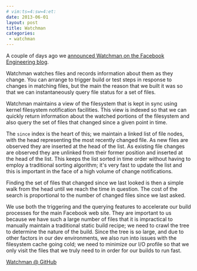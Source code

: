 ```yaml
---
# vim:ts=4:sw=4:et:
date: 2013-06-01
layout: post
title: Watchman
categories:
 - watchman
---
```


A couple of days ago we [announced Watchman on the Facebook Engineering
blog](https://www.facebook.com/notes/facebook-engineering/watchman-faster-builds-with-large-source-trees/10151457195103920).

Watchman watches files and records information about them as they change.  You
can arrange to trigger build or test steps in response to changes in matching
files, but the main the reason that we built it was so that we can
instantaneously query file status for a set of files.

Watchman maintains a view of the filesystem that is kept in sync using kernel
filesystem notification facilities.  This view is indexed so that we can
quickly return information about the watched portions of the filesystem
and also query the set of files that changed since a given point in time.

<!-- more -->

The `since` index is the heart of this; we maintain a linked list of file
nodes, with the head representing the most recently changed file.  As new files
are observed they are inserted at the head of the list.  As existing file
changes are observed they are unlinked from their former position and inserted
at the head of the list.  This keeps the list sorted in time order without
having to employ a traditional sorting algorithm; it's very fast to update
the list and this is important in the face of a high volume of change
notifications.

Finding the set of files that changed since we last looked is then a simple
walk from the head until we reach the time in question.  The cost of the
search is proportional to the number of changed files since we last asked.

We use both the triggering and the querying features to accelerate our build
processes for the main Facebook web site.  They are important to us because
we have such a large number of files that it is impractical to manually
maintain a traditional static build recipe; we need to crawl the tree to
determine the nature of the build.  Since the tree is so large, and due to
other factors in our dev environments, we also run into issues with the
filesystem cache going cold; we need to minimize our I/O profile so that we
only visit the files that we truly need to in order for our builds to run fast.

[Watchman @ GitHub](https://github.com/facebook/watchman) 

